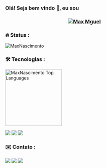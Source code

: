 ### Olá! Seja bem vindo 👋, eu sou 

<h3 align="center"><a href="https://github.com/MaxNascimento">
   <img alt="Max Mguel" src="https://readme-typing-svg.herokuapp.com/?lines=Max+Nascimento;&font=Fira%20Code&width=440&height=45&color=68C3D4&vCenter=true&size=21"></a>
</h3>

<h3>🔥 Status :</h3>

<img alt="MaxNascimento" src="https://github-readme-stats.vercel.app/api?username=MaxNascimento&show_icons=true&theme=tokyonight&include_all_commits=true&count_private=true"/>

<h3>🛠 Tecnologias :</h3>

<img alt="MaxNascimento Top Languages" src="https://github-readme-stats.vercel.app/api/top-langs/?username=MaxNascimento&layout=compact&theme=tokyonight" height="180px"/>

<p>
   <!-- JavaScript -->
   <a href="https://github.com/MaxNascimento?tab=repositories&q=&type=&language=javascript&sort=" > 
   <img src="https://img.shields.io/badge/JavaScript-F7DF1E?style=for-the-badge&logo=javascript&logoColor=black"/></a>
   <!-- CSS -->
   <a href="https://github.com/MaxNascimento?tab=repositories&q=html&type=&language=&sort=" > 
   <img src="https://img.shields.io/badge/HTML5-E34F26?style=for-the-badge&logo=html5&logoColor=white"/></a>
   <!-- Html -->
   <a href="https://github.com/MaxNascimento?tab=repositories&q=css&type=&language=&sort=" >
   <img src="https://img.shields.io/badge/CSS3-1572B6?style=for-the-badge&logo=css3&logoColor=white"/></a>
</p>

<h3>✉️ Contato :</h3>

<p>
   <a href="https://linkedin.com/in/max-nascimento-29774a210" ><img align="center" src="https://img.shields.io/badge/LinkedIn-0077B5?style=for-the-badge&logo=linkedin&logoColor=white"/></a>
    <a href="https://www.facebook.com/max.miguel.948" ><img align="center" src="https://img.shields.io/badge/Facebook-1877F2?style=for-the-badge&logo=facebook&logoColor=white"/></a>
     <a href="https://www.instagram.com/maxnasc_/" ><img align="center" src="https://img.shields.io/badge/Instagram-E4405F?style=for-the-badge&logo=instagram&logoColor=white"/></a>
   
</p>

